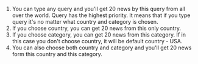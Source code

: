1. You can type any query and you'll get 20 news by this query from all over the world. 
Query has the highest priority. It means that if you type query it's no matter what country and category is chosen.
2. If you choose country, you can get 20 news from this only country.
3. If you choose category, you can get 20 news from this category. If in this case you don't choose country, it will be default country - USA. 
4. You can also choose both country and category and you'll get 20 news form this country and this category.
